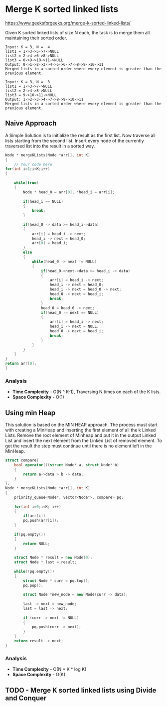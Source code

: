 # Merge K sorted linked lists
https://www.geeksforgeeks.org/merge-k-sorted-linked-lists/

Given K sorted linked lists of size N each, the task is to merge them all maintaining their sorted order.

```
Input: K = 3, N =  4
list1 = 1->3->5->7->NULL
list2 = 2->4->6->8->NULL
list3 = 0->9->10->11->NULL
Output: 0->1->2->3->4->5->6->7->8->9->10->11
Merged lists in a sorted order where every element is greater than the previous element.

Input: K = 3, N =  3
list1 = 1->3->7->NULL
list2 = 2->4->8->NULL
list3 = 9->10->11->NULL
Output: 1->2->3->4->7->8->9->10->11
Merged lists in a sorted order where every element is greater than the previous element.
```

## Naive Approach
A Simple Solution is to initialize the result as the first list. Now traverse all lists starting from the second list. Insert every node of the currently traversed list into the result in a sorted way.

```cpp
Node * mergeKLists(Node *arr[], int K)
{
    // Your code here
for(int i=1;i<K;i++)
{
    
    while(true)
    {
        Node * head_0 = arr[0], *head_i = arr[i];
        
        if(head_i == NULL)
        {
            break;
        }
        
        if(head_0 -> data >= head_i->data)
        {
            arr[i] = head_i -> next;
            head_i -> next = head_0;
            arr[0] = head_i;
        }
        else
        {
            while(head_0 -> next != NULL)
            {
                if(head_0->next->data >= head_i -> data)
                {
                    arr[i] = head_i -> next;
                    head_i -> next = head_0;
                    head_i -> next = head_0 -> next;
                    head_0 -> next = head_i;
                    break;
                }
                head_0 = head_0 -> next;
                if(head_0 -> next == NULL)
                {
                    arr[i] = head_i -> next;
                    head_i -> next = NULL;
                    head_0 -> next = head_i;
                    break;
                }
            }
        }
    }
}
return arr[0];
}
```
### Analysis
- **Time Complexity** - O(N ^ K-1), Traversing N times on each of the K lists.
- **Space Complexity** - O(1)

## Using min Heap
This solution is based on the MIN HEAP approach. The process must start with creating a MinHeap and inserting the first element of all the k Linked Lists. Remove the root element of Minheap and put it in the output Linked List and insert the next element from the Linked List of removed element. To get the result the step must continue until there is no element left in the MinHeap.

```cpp
struct compare{
    bool operator()(struct Node* a, struct Node* b)
    {
        return a->data > b -> data;
    }
};
Node * mergeKLists(Node *arr[], int K)
{
    priority_queue<Node*, vector<Node*>, compare> pq;
    
    for(int i=0;i<K; i++)
    {
        if(arr[i])
        pq.push(arr[i]);
    }
    
    if(pq.empty())
    {
        return NULL;
    }
    
    struct Node * result = new Node(0);
    struct Node * last = result;
    
    while(!pq.empty())
    {
        struct Node * curr = pq.top();
        pq.pop();
        
        struct Node *new_node = new Node(curr -> data);
        
        last -> next = new_node;
        last = last -> next;
        
        if (curr -> next != NULL)
        {
            pq.push(curr -> next);
        }
    }
    return result -> next;
}
```

### Analysis
- **Time Complexity** - O(N * K * log K)
- **Space Complexity** - O(K)

## TODO - Merge K sorted linked lists using Divide and Conquer

